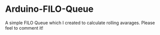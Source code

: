 # Arduino-FILO-Queue

A simple FILO Queue which I created to calculate rolling avarages.
Please feel to comment it!

